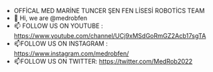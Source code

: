- OFFİCAL MED MARİNE TUNCER ŞEN FEN LİSESİ ROBOTİCS TEAM
- 👋 Hi, we are @medrobfen 
- 📫 FOLLOW US ON YOUTUBE : https://www.youtube.com/channel/UCj9xMSdGoRmGZ2Acb17sgTA
- 📫FOLLOW US ON INSTAGRAM : https://www.instagram.com/medrobfen/
- 📫FOLLOW US ON TWITTER: https://twitter.com/MedRob2022

<!---
medrobfen/medrobfen is a ✨ special ✨ repository because its `README.md` (this file) appears on your GitHub profile.
You can click the Preview link to take a look at your changes.
--->
